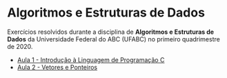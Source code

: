 # Algoritmos e Estruturas de Dados
Exercícios resolvidos durante a disciplina de **Algoritmos e Estruturas de Dados** da Universidade Federal do ABC (UFABC) no primeiro quadrimestre de 2020.

* [Aula 1 - Introdução à Linguagem de Programação C](https://github.com/jpampereira/Algoritmos-e-Estruturas-de-Dados/tree/master/Aula%201%20-%20Introdu%C3%A7%C3%A3o%20%C3%A0%20Linguagem%20de%20Programa%C3%A7%C3%A3o%20C)
* [Aula 2 - Vetores e Ponteiros](https://github.com/jpampereira/Algoritmos-e-Estruturas-de-Dados/tree/master/Aula%202%20-%20Vetores%20e%20Ponteiros)
